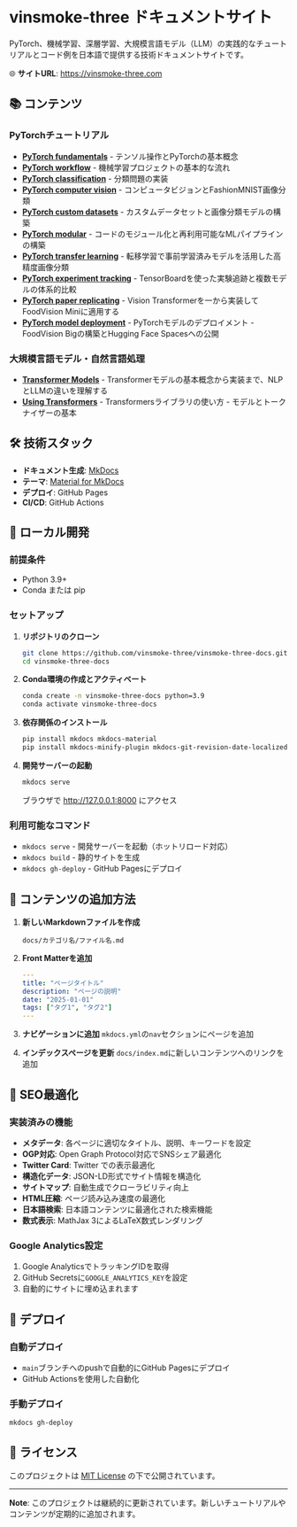 # vinsmoke-three ドキュメントサイト

PyTorch、機械学習、深層学習、大規模言語モデル（LLM）の実践的なチュートリアルとコード例を日本語で提供する技術ドキュメントサイトです。

🌐 **サイトURL**: https://vinsmoke-three.com

## 📚 コンテンツ

### PyTorchチュートリアル

- **[PyTorch fundamentals](docs/PyTorch/01_pytorch_fundamentals.md)** - テンソル操作とPyTorchの基本概念
- **[PyTorch workflow](docs/PyTorch/02_pytorch_workflow.md)** - 機械学習プロジェクトの基本的な流れ
- **[PyTorch classification](docs/PyTorch/03_pytorch_classification.md)** - 分類問題の実装
- **[PyTorch computer vision](docs/PyTorch/04_pytorch_computer_vision.md)** - コンピュータビジョンとFashionMNIST画像分類
- **[PyTorch custom datasets](docs/PyTorch/05_pytorch_custom_datasets.md)** - カスタムデータセットと画像分類モデルの構築
- **[PyTorch modular](docs/PyTorch/06_pytorch_modular.md)** - コードのモジュール化と再利用可能なMLパイプラインの構築
- **[PyTorch transfer learning](docs/PyTorch/07_pytorch_transfer_learning.md)** - 転移学習で事前学習済みモデルを活用した高精度画像分類
- **[PyTorch experiment tracking](docs/PyTorch/08_pytorch_experiment_tracking.md)** - TensorBoardを使った実験追跡と複数モデルの体系的比較
- **[PyTorch paper replicating](docs/PyTorch/09_pytorch_paper_replicating.md)** - Vision Transformerを一から実装してFoodVision Miniに適用する
- **[PyTorch model deployment](docs/PyTorch/10_pytorch_model_deployment.md)** - PyTorchモデルのデプロイメント - FoodVision Bigの構築とHugging Face Spacesへの公開

### 大規模言語モデル・自然言語処理

- **[Transformer Models](docs/LLM/01_transformer_models.md)** - Transformerモデルの基本概念から実装まで、NLPとLLMの違いを理解する
- **[Using Transformers](docs/LLM/02_using_transformers.md)** - Transformersライブラリの使い方 - モデルとトークナイザーの基本

## 🛠️ 技術スタック

- **ドキュメント生成**: [MkDocs](https://www.mkdocs.org/)
- **テーマ**: [Material for MkDocs](https://squidfunk.github.io/mkdocs-material/)
- **デプロイ**: GitHub Pages
- **CI/CD**: GitHub Actions

## 🚀 ローカル開発

### 前提条件

- Python 3.9+
- Conda または pip

### セットアップ

1. **リポジトリのクローン**
   ```bash
   git clone https://github.com/vinsmoke-three/vinsmoke-three-docs.git
   cd vinsmoke-three-docs
   ```

2. **Conda環境の作成とアクティベート**
   ```bash
   conda create -n vinsmoke-three-docs python=3.9
   conda activate vinsmoke-three-docs
   ```

3. **依存関係のインストール**
   ```bash
   pip install mkdocs mkdocs-material
   pip install mkdocs-minify-plugin mkdocs-git-revision-date-localized-plugin
   ```

4. **開発サーバーの起動**
   ```bash
   mkdocs serve
   ```

   ブラウザで http://127.0.0.1:8000 にアクセス

### 利用可能なコマンド

- `mkdocs serve` - 開発サーバーを起動（ホットリロード対応）
- `mkdocs build` - 静的サイトを生成
- `mkdocs gh-deploy` - GitHub Pagesにデプロイ

## 📝 コンテンツの追加方法

1. **新しいMarkdownファイルを作成**
   ```
   docs/カテゴリ名/ファイル名.md
   ```

2. **Front Matterを追加**
   ```yaml
   ---
   title: "ページタイトル"
   description: "ページの説明"
   date: "2025-01-01"
   tags: ["タグ1", "タグ2"]
   ---
   ```

3. **ナビゲーションに追加**
   `mkdocs.yml`の`nav`セクションにページを追加

4. **インデックスページを更新**
   `docs/index.md`に新しいコンテンツへのリンクを追加

## 🎨 SEO最適化

### 実装済みの機能

- **メタデータ**: 各ページに適切なタイトル、説明、キーワードを設定
- **OGP対応**: Open Graph Protocol対応でSNSシェア最適化
- **Twitter Card**: Twitter での表示最適化
- **構造化データ**: JSON-LD形式でサイト情報を構造化
- **サイトマップ**: 自動生成でクローラビリティ向上
- **HTML圧縮**: ページ読み込み速度の最適化
- **日本語検索**: 日本語コンテンツに最適化された検索機能
- **数式表示**: MathJax 3によるLaTeX数式レンダリング

### Google Analytics設定

1. Google AnalyticsでトラッキングIDを取得
2. GitHub Secretsに`GOOGLE_ANALYTICS_KEY`を設定
3. 自動的にサイトに埋め込まれます

## 🚀 デプロイ

### 自動デプロイ

- `main`ブランチへのpushで自動的にGitHub Pagesにデプロイ
- GitHub Actionsを使用した自動化

### 手動デプロイ

```bash
mkdocs gh-deploy
```

## 📄 ライセンス

このプロジェクトは [MIT License](LICENSE) の下で公開されています。

---

**Note**: このプロジェクトは継続的に更新されています。新しいチュートリアルやコンテンツが定期的に追加されます。
